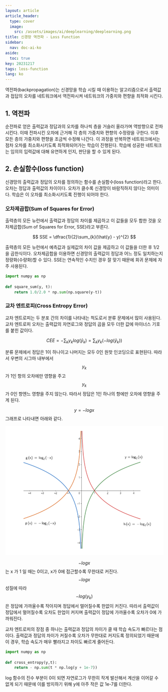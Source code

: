 ```yaml
---
layout: article
article_header:
  type: cover
  image:
    src: /assets/images/ai/deeplearning/deeplearning.png
title: 신경망 역전파 - Loss Function
sidebar:
  nav: doc-ai-ko
aside:
  toc: true
key: 20231217
tags: loss-function
lang: ko
---
```

역전파(backpropagation)는 신경망을 학습 시킬 때 이용하는 알고리즘으로서 출력값과 접답의 오차를 네트워크에서 역전파시켜 네트워크의 가중치와 편향을 최적화 시킨다.
<!--more-->

## 1. 역전파
순전파로 얻은 출력값과 정답과의 오차를 하나씩 층을 거슬러 올라가며 역방향으로 전파시킨다. 이때 전파시킨 오차에 근거해 각 층의 가중치와 편향의 수정량을 구한다.
이후 모든 층의 가중치와 편향을 조금씩 수정해 나간다. 이 과정을 반복하면 네트워크에서는 점차 오차를 최소화시키도록 최적화되어가는 학습이 진행된다.
학습에 성공한 네트워크는 임의의 입력값에 대해 유연하게 인지, 판단을 할 수 있게 된다.

## 2. 손실함수(loss function)
신경망의 출력값과 정답의 오차를 정의하는 함수를 손실함수(loss function)라고 한다. 오차는 정답과 출력값의 차이이다. 오차가 클수록 신경망이 바람직하지 않다는 의미이다.
학습은 이 오차를 최소화시키도록 진행이 되어야 한다.

### 오차제곱합(Sum of Squares for Error)
출력층의 모든 뉴런에서 출력값과 정답의 차이를 제곱하고 이 값들을 모두 합한 것을 오차제곱합(Sum of Squares for Error, SSE)라고 부른다.

$$
SSE = \dfrac{1}{2}\sum_{k}(\hat{y} - y)^{2}
$$

출력층의 모든 뉴런에서 예측값과 실제값의 차이 값을 제곱하고 이 값들을 더한 후 1/2을 곱한식이다. 오차제곱합을 이용하면 신경망의 출력값이 정답과 어느 정도 일치하는지 정량화(수량화)할 수 있다.
SSE는 연속적인 수치인 경우 잘 맞기 때문에 회귀 문제에 자주 사용된다.

```python
import numpy as np

def square_sum(y, t):
    return 1.0/2.0 * np.sum(np.square(y-t))
```
### 교차 엔트로피(Cross Entropy Error)
교차 엔트로피는 두 분포 간의 차이를 나타내는 척도로서 분류 문제에서 많이 사용된다. 교차 엔트로피 오차는 출력값의 자연로그와 정답의 곱을 모두 더한 값에 마이너스 기호를 붙힌 값이다.

$$
CEE = -\sum_{k}y_{k}log(\hat{y}_{k}) = \sum_{k}y_{k}(-log(\hat{y}_{k}))
$$

분류 문제에서 정답은 1이 하나이고 나머지는 모두 0인 원핫 인코딩으로 표현된다.
따라서 우변의 시그마 내부에서 $$y_{k}$$ 가 1인 항의 오차에만 영향을 주고$$y_{k}$$ 가 0인 항엔느 영향을 주지 않는다.
따라서 정답은 1인 하나의 항에만 오차에 영향을 주게 된다.

$$y=-logx$$ 그래프로 나타내면 아래와 같다.

![Image](/assets/images/ai/deeplearning/log_function.png)

$$-logx$$ 는 x 가 1 일 때는 0이고, x가 0에 접근할수록 무한대로 커진다. $$-logx$$ 성질에 따라 $$-log(y_{k})$$ 은 정답에 가까울수록 작아지며 정답에서 멀어질수록 한없이 커진다.
따라서 출력값이 정답에서 멀어질수록 오차도 한업이 커지며 출력값이 정답에 가까울수록 오차가 0에 가까워진다.

교차 엔트로피의 장점 중 하나는 출력값과 정답의 차이가 클 때 학습 속도가 빠르다는 점이다. 출력값과 정답의 차이가 커질수록 오차가 무한대로 커지도록 정의되었기 때문에 이 경우, 학습 속도가 매우 빨라지고 차이도 빠르게 줄어든다.

```python
import numpy as np

def cross_entropy(y,t):
    return - np.sum(t * np.log(y + 1e-7))
```
log 함수의 진수 부분이 0이 되면 자연로그가 무한히 작게 발산해서 계산을 이어갈 수 없게 되기 때문에 이를 방지하기 위해 y에 아주 작은 값 1e-7를 더한다.
